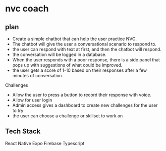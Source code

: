 # nvc coach

## plan
- Create a simple chatbot that can help the user practice NVC. 
- The chatbot will give the user a conversational scenario to respond to. 
- the user can respond with text at first, and then the chatbot will respond. 
- the conversation will be logged in a database. 
- When the user responds with a poor response, there is a side panel that pops up with suggestions of what could be improved. 
- the user gets a score of 1-10 based on their responses after a few minutes of conversation. 

Challenges
- Allow the user to press a button to record their response with voice. 
- Allow for user login
- Admin access gives a dashboard to create new challenges for the user to try
- the user can choose a challenge or skillset to work on

## Tech Stack
React Native
Expo
Firebase
Typescript
